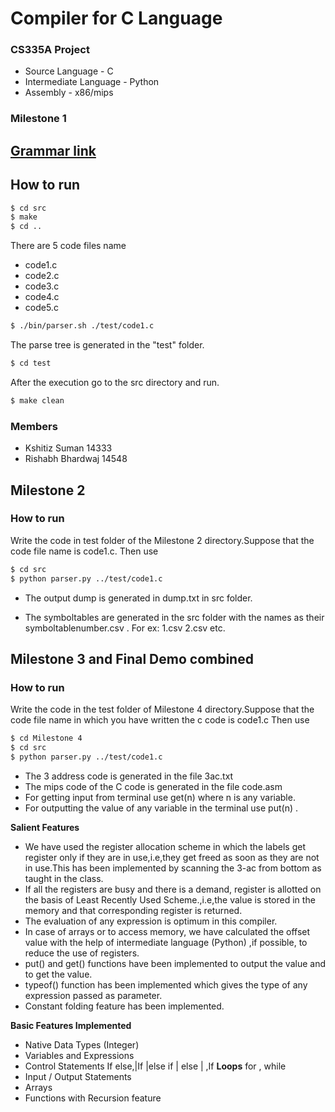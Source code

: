 # Compiler for C Language

### CS335A Project 

* Source Language - C
* Intermediate Language - Python
* Assembly - x86/mips

### Milestone 1

## [Grammar link](http://www.quut.com/c/ANSI-C-grammar-y.html)
## How to run 
```sh
$ cd src
$ make 
$ cd ..
```
There are 5 code files name
* code1.c
* code2.c
* code3.c
* code4.c
* code5.c
```sh
$ ./bin/parser.sh ./test/code1.c
```
The parse tree is generated in the "test" folder.
```sh
$ cd test
```

After the execution go to the src directory and run.
```sh
$ make clean
```

### Members
* Kshitiz Suman 14333
* Rishabh Bhardwaj 14548

## Milestone 2
### How to run

Write the code in test folder of the Milestone 2 directory.Suppose that the code file name is code1.c. Then use
```sh
$ cd src
$ python parser.py ../test/code1.c 
```

* The output dump is generated in dump.txt in src folder.

* The symboltables are generated in the src folder with the names as their symboltablenumber.csv  . For ex: 1.csv 2.csv etc.


## Milestone 3 and Final Demo combined
### How to run

Write the code in the test folder of Milestone 4 directory.Suppose that the code file name in which you have written the c code is code1.c Then use
```sh
$ cd Milestone 4
$ cd src
$ python parser.py ../test/code1.c
```
* The 3 address code is generated in the file 3ac.txt
* The mips code of the C code is generated in the file code.asm
* For getting input from terminal use get(n) where n is any variable.
* For outputting the value of any variable in the terminal use put(n) .

 __**Salient Features**__

* We have used the register allocation scheme in which the labels get
register only if they are in use,i.e,they get freed as soon as they are not in use.This has been implemented by scanning the 3-ac from bottom as
taught in the class.
* If all the registers are busy and there is a demand, register is allotted on the basis of Least Recently Used Scheme.,i.e,the value is stored in the memory and that corresponding register is returned.
* The evaluation of any expression is optimum in this compiler.
* In case of arrays or to access memory, we have calculated the offset
value with the help of intermediate language (Python) ,if possible, to
reduce the use of registers.
* put() and get() functions have been implemented to output the value
and to get the value.
* typeof() function has been implemented which gives the type of any
expression passed as parameter.
* Constant folding feature has been implemented.

 __**Basic Features Implemented**__

* Native Data Types (Integer)
* Variables and Expressions
* Control Statements
  If else,|If |else if | else | ,If
  **Loops**  for , while
* Input / Output Statements
* Arrays
* Functions with Recursion feature


